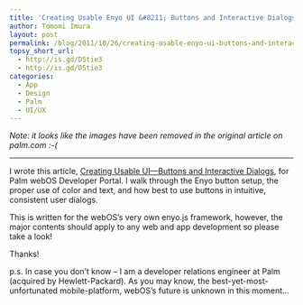 ```yaml
---
title: 'Creating Usable Enyo UI &#8211; Buttons and Interactive Dialogs'
author: Tomomi Imura
layout: post
permalink: /blog/2011/10/26/creating-usable-enyo-ui-buttons-and-interactive-dialogs/
topsy_short_url:
  - http://is.gd/D5tie3
  - http://is.gd/D5tie3
categories:
  - App
  - Design
  - Palm
  - UI/UX
---
```


*Note: it looks like the images have been removed in the original article on palm.com :-(*

---
 
<!--- ![][1] -->

I wrote this article, <a href="https://developer.palm.com/content/resources/develop/creating_usable_ui_buttons_and_interactive_dialogs.html" target="_blank">Creating Usable UI—Buttons and Interactive Dialogs</a>, for Palm webOS Developer Portal. I walk through the Enyo button setup, the proper use of color and text, and how best to use buttons in intuitive, consistent user dialogs.

This is written for the webOS&#8217;s very own enyo.js framework, however, the major contents should apply to any web and app development so please take a look!

Thanks!

p.s. In case you don&#8217;t know &#8211; I am a developer relations engineer at Palm (acquired by Hewlett-Packard). As you may know, the best-yet-most-unfortunated mobile-platform, webOS&#8217;s future is unknown in this moment&#8230;

 [1]: http://developer.palm.com/blog/wp-content/uploads/2011/09/modaldialog.png